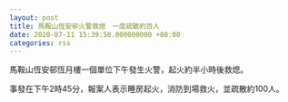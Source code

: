 ```yaml
---
layout: post
title: 馬鞍山恆安邨火警救熄　一度疏散約百人
date: 2020-07-11 15:39:50.000000000 +08:00
categories: rss
---
```


馬鞍山恆安邨恆月樓一個單位下午發生火警，起火約半小時後救熄。

事發在下午2時45分，報案人表示睡房起火，消防到場救火，並疏散約100人。
